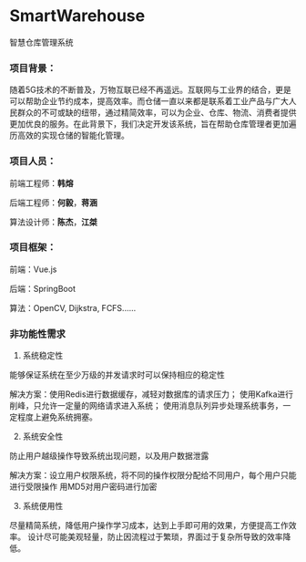 # SmartWarehouse
智慧仓库管理系统

### 项目背景：

随着5G技术的不断普及，万物互联已经不再遥远。互联网与工业界的结合，更是可以帮助企业节约成本，提高效率。而仓储一直以来都是联系着工业产品与广大人民群众的不可或缺的纽带，通过精简效率，可以为企业、仓库、物流、消费者提供更加优良的服务。在此背景下，我们决定开发该系统，旨在帮助仓库管理者更加遍历高效的实现仓储的智能化管理。



### 项目人员：

前端工程师：**韩熔** 

后端工程师：**何毅**，**蒋涵**

算法设计师：**陈杰**，**江桀**



### 项目框架：

前端：Vue.js

后端：SpringBoot

算法：OpenCV, Dijkstra, FCFS......


### 非功能性需求

1. 系统稳定性

能够保证系统在至少万级的并发请求时可以保持相应的稳定性

解决方案：使用Redis进行数据缓存，减轻对数据库的请求压力；
	 使用Kafka进行削峰，只允许一定量的网络请求进入系统；
	 使用消息队列异步处理系统事务，一定程度上避免系统拥塞。

2. 系统安全性

防止用户越级操作导致系统出现问题，以及用户数据泄露

解决方案：设立用户权限系统，将不同的操作权限分配给不同用户，每个用户只能进行受限操作
	 用MD5对用户密码进行加密


3. 系统便用性

尽量精简系统，降低用户操作学习成本，达到上手即可用的效果，方便提高工作效率。
设计尽可能美观轻量，防止因流程过于繁琐，界面过于复杂所导致的效率降低。


